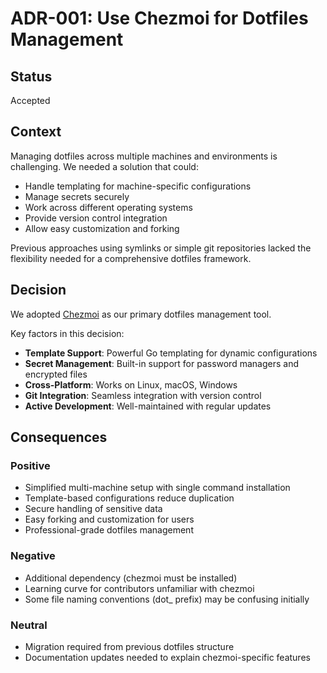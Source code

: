 # ADR-001: Use Chezmoi for Dotfiles Management

## Status

Accepted

## Context

Managing dotfiles across multiple machines and environments is challenging. We needed a solution that could:

- Handle templating for machine-specific configurations
- Manage secrets securely
- Work across different operating systems
- Provide version control integration
- Allow easy customization and forking

Previous approaches using symlinks or simple git repositories lacked the flexibility needed for a comprehensive dotfiles framework.

## Decision

We adopted [Chezmoi](https://www.chezmoi.io/) as our primary dotfiles management tool.

Key factors in this decision:

- **Template Support**: Powerful Go templating for dynamic configurations
- **Secret Management**: Built-in support for password managers and encrypted files  
- **Cross-Platform**: Works on Linux, macOS, Windows
- **Git Integration**: Seamless integration with version control
- **Active Development**: Well-maintained with regular updates

## Consequences

### Positive

- Simplified multi-machine setup with single command installation
- Template-based configurations reduce duplication
- Secure handling of sensitive data
- Easy forking and customization for users
- Professional-grade dotfiles management

### Negative

- Additional dependency (chezmoi must be installed)
- Learning curve for contributors unfamiliar with chezmoi
- Some file naming conventions (dot_ prefix) may be confusing initially

### Neutral

- Migration required from previous dotfiles structure
- Documentation updates needed to explain chezmoi-specific features
